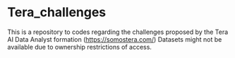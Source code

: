 # Tera_challenges

This is a repository to codes regarding the challenges proposed by the Tera AI Data Analyst formation (https://somostera.com/)
Datasets might not be available due to ownership restrictions of access.
